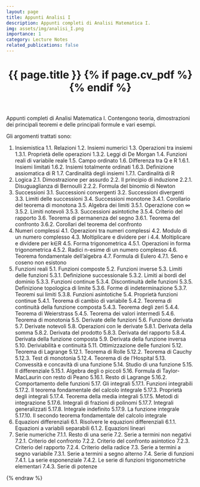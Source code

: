 ```yaml
---
layout: page
title: Appunti Analisi I
description: Appunti completi di Analisi Matematica I.
img: assets/img/analisi_I.png
importance: 1
category: Lecture Notes
related_publications: false
---
```


<div class="post">
  <header class="post-header">
    <h1 class="post-title">
      {{ page.title }}
      {% if page.cv_pdf %}
        <a
          href="{{ analisi_I.pdf | prepend: 'assets/pdf/' | relative_url}}"
          target="_blank"
          rel="noopener noreferrer"
          class="float-right"
          ><i class="fa-solid fa-file-pdf"></i
        ></a>
      {% endif %}
    </h1>
  </header>

  <article>
    <!-- Content of your markdown page goes here -->
  </article>
</div>

Appunti completi di Analisi Matematica I. Contengono teoria, dimostrazioni dei principali teoremi e delle principali formule e vari esempi.

Gli argomenti trattati sono:

1. Insiemistica
    1.1. Relazioni
    1.2. Insiemi numerici
    1.3. Operazioni tra insiemi
        1.3.1. Proprietà delle operazioni
        1.3.2. Leggi di De Morgan
    1.4. Funzioni reali di variabile reale
    1.5. Campo ordinato
    1.6. Differenza tra Q e R
        1.6.1. Insiemi limitati
        1.6.2. Insiemi totalmente ordinati
        1.6.3. Definizione assiomatica di R
    1.7. Cardinalità degli insiemi
        1.7.1. Cardinalità di R
2. Logica
2.1. Dimostrazione per assurdo
2.2. Il principio di induzione
2.2.1. Disuguaglianza di Bernoulli
2.2.2. Formula del binomio di Newton
3. Successioni
    3.1. Successioni convergenti
    3.2. Successioni divergenti
    3.3. Limiti delle successioni
    3.4. Successioni monotone
        3.4.1. Corollario del teorema di monotona
    3.5. Algebra dei limiti
        3.5.1. Operazione con ∞
        3.5.2. Limiti notevoli
        3.5.3. Successioni asintotiche
        3.5.4. Criterio del rapporto
    3.6. Teorema di permanenza del segno
        3.6.1. Teorema del confronto
        3.6.2. Corollari del teorema del confronto
4. Numeri complessi
    4.1. Operazioni tra numeri complessi
    4.2. Modulo di un numero complesso
    4.3. Moltiplicare e dividere per i
    4.4. Moltiplicare e dividere per k∈R
    4.5. Forma trigonometrica
        4.5.1. Operazioni in forma trigonometrica
        4.5.2. Radici n-esime di un numero complesso
    4.6. Teorema fondamentale dell’algebra
    4.7. Formula di Eulero
        4.7.1. Seno e coseno non esistono
5. Funzioni reali
    5.1. Funzioni composte
    5.2. Funzioni inverse
    5.3. Limiti delle funzioni
        5.3.1. Definizione successionale
        5.3.2. Limiti ai bordi del dominio
        5.3.3. Funzioni continue
        5.3.4. Discontinuità delle funzioni
        5.3.5. Definizione topologica di limite
        5.3.6. Forme di indeterminazione
        5.3.7. Teoremi sui limiti
        5.3.8. Funzioni asintotiche
    5.4. Proprietà funzioni continue
        5.4.1. Teorema di cambio di variabile
        5.4.2. Teorema di continuità della funzione composta
        5.4.3. Teorema degli zeri
        5.4.4. Teorema di Weierstrass
        5.4.5. Teorema dei valori intermedi
        5.4.6. Teorema di monotonia
    5.5. Derivate delle funzioni
    5.6. Funzione derivata
    5.7. Derivate notevoli
    5.8. Operazioni con le derivate
        5.8.1. Derivata della somma
        5.8.2. Derivata del prodotto
        5.8.3. Derivata del rapporto
        5.8.4. Derivata della funzione composta
    5.9. Derivata della funzione inversa
    5.10. Deriviabilità e continuità
    5.11. Ottimizzazione delle funzioni
    5.12. Teorema di Lagrange
        5.12.1. Teorema di Rolle
        5.12.2. Teorema di Cauchy
        5.12.3. Test di monotonia
        5.12.4. Teorema di de l’Hospital
    5.13. Convessità e concavità di una funzione
    5.14. Studio di una funzione
    5.15. Il differenziale
        5.15.1. Algebra degli o piccoli
    5.16. Formula di Taylor-MacLaurin con resto di Peano
        5.16.1. Resto di Lagrange
        5.16.2. Comportamento delle funzioni
    5.17. Gli integrali
        5.17.1. Funzioni integrabili
        5.17.2. Il teorema fondamentale del calcolo integrale
        5.17.3. Proprietà degli integrali
        5.17.4. Teorema della media integrali
        5.17.5. Metodi di integrazione
        5.17.6. Integrali di frazioni di polinomi
        5.17.7. Integrali generalizzati
        5.17.8. Integrale indefinito
        5.17.9. La funzione integrale
        5.17.10. Il secondo teorema fondamentale del calcolo integrale
6. Equazioni differenziali
    6.1. Risolvere le equazioni differenziali
        6.1.1. Equazioni a variabili separabili
        6.1.2. Equazioni lineari
7. Serie numeriche
        7.1.1. Resto di una serie
    7.2. Serie a termini non negativi
        7.2.1. Criterio del confronto
        7.2.2. Criterio del confronto asintotico
        7.2.3. Criterio del rapporto
        7.2.4. Criterio della radice
    7.3. Serie a termini a segno variabile
        7.3.1. Serie a termini a segno alterno
    7.4. Serie di funzioni
        7.4.1. La serie esponenziale
        7.4.2. Le serie di funzioni trigonometriche elementari
        7.4.3. Serie di potenze



{% endraw %}

